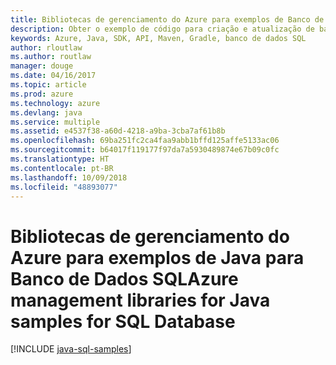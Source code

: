 ```yaml
---
title: Bibliotecas de gerenciamento do Azure para exemplos de Banco de Dados SQL para Java
description: Obter o exemplo de código para criação e atualização de bancos de dados SQL do Azure usando as bibliotecas de gerenciamento do Azure para Java
keywords: Azure, Java, SDK, API, Maven, Gradle, banco de dados SQL
author: rloutlaw
ms.author: routlaw
manager: douge
ms.date: 04/16/2017
ms.topic: article
ms.prod: azure
ms.technology: azure
ms.devlang: java
ms.service: multiple
ms.assetid: e4537f38-a60d-4218-a9ba-3cba7af61b8b
ms.openlocfilehash: 69ba251fc2ca4faa9abb1bffd125affe5133ac06
ms.sourcegitcommit: b64017f119177f97da7a5930489874e67b09c0fc
ms.translationtype: HT
ms.contentlocale: pt-BR
ms.lasthandoff: 10/09/2018
ms.locfileid: "48893077"
---
```

# <a name="azure-management-libraries-for-java-samples-for-sql-database"></a><span data-ttu-id="58c91-104">Bibliotecas de gerenciamento do Azure para exemplos de Java para Banco de Dados SQL</span><span class="sxs-lookup"><span data-stu-id="58c91-104">Azure management libraries for Java samples for SQL Database</span></span>

[!INCLUDE [java-sql-samples](includes/java-sql-samples.md)]